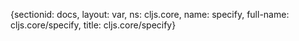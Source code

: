 {sectionid: docs, layout: var, ns: cljs.core, name: specify, full-name: cljs.core/specify,
  title: cljs.core/specify}
